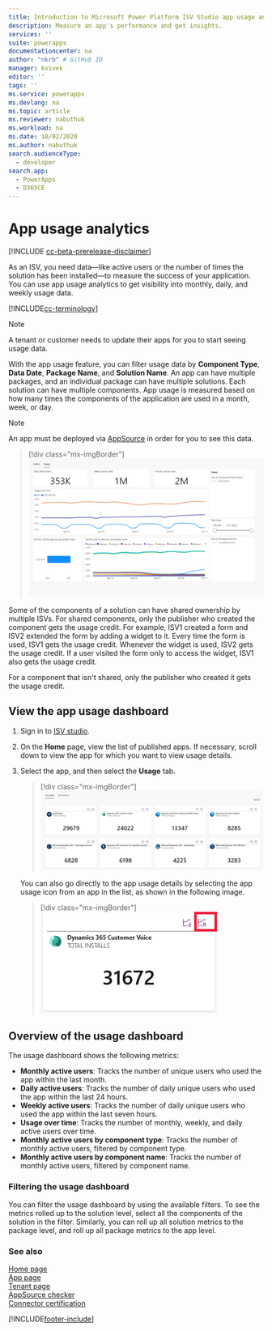 ```yaml
---
title: Introduction to Microsoft Power Platform ISV Studio app usage analytics| Microsoft Docs
description: Measure an app's performance and get insights.
services: ''
suite: powerapps
documentationcenter: na
author: "nkrb" # GitHub ID
manager: kvivek
editor: ''
tags: ''
ms.service: powerapps
ms.devlang: na
ms.topic: article
ms.reviewer: nabuthuk
ms.workload: na
ms.date: 10/02/2020
ms.author: nabuthuk
search.audienceType: 
  - developer
search.app: 
  - PowerApps
  - D365CE
---
```


# App usage analytics


[!INCLUDE [cc-beta-prerelease-disclaimer](../../includes/cc-beta-prerelease-disclaimer.md)]

As an ISV, you need data&mdash;like active users or the number of times the solution has been installed&mdash;to measure the success of your application. You can use app usage analytics to get visibility into monthly, daily, and weekly usage data. 

[!INCLUDE[cc-terminology](includes/cc-terminology.md)]

> [!NOTE]
> A tenant or customer needs to update their apps for you to start seeing usage data.

With the app usage feature, you can filter usage data by **Component Type**, **Data Date**, **Package Name**, and **Solution Name**. An app can have multiple packages, and an individual package can have multiple solutions. Each solution can have multiple components. App usage is measured based on how many times the components of the application are used in a month, week, or day. 

> [!NOTE]
> An app must be deployed via [AppSource](https://appsource.microsoft.com) in order for you to see this data.

> [!div class="mx-imgBorder"]
> ![Usage dashboard](media/isv-app-usage-analytics-report.png "Usage dashboard")

Some of the components of a solution can have shared ownership by multiple ISVs. For shared components, only the publisher who created the component gets the usage credit. For example, ISV1 created a form and ISV2 extended the form by adding a widget to it. Every time the form is used, ISV1 gets the usage credit. Whenever the widget is used, ISV2 gets the usage credit. If a user visited the form only to access the widget, ISV1 also gets the usage credit.

For a component that isn't shared, only the publisher who created it gets the usage credit.

## View the app usage dashboard
1. Sign in to [ISV studio](https://aka.ms/ISVStudio/).
1. On the **Home** page, view the list of published apps. If necessary, scroll down to view the app for which you want to view usage details.
1. Select the app, and then select the **Usage** tab.

   > [!div class="mx-imgBorder"]
   > ![List of top apps](media/isv-top-apps.png "List of top apps")

   You can also go directly to the app usage details by selecting the app usage icon from an app in the list, as shown in the following image.

   > [!div class="mx-imgBorder"]
   > ![Usage icon](media/isv-select-app-to-see-details.png "Usage icon")

## Overview of the usage dashboard

The usage dashboard shows the following metrics:

- **Monthly active users**: Tracks the number of unique users who used the app within the last month.
- **Daily active users**: Tracks the number of daily unique users who used the app within the last 24 hours.
- **Weekly active users**: Tracks the number of daily unique users who used the app within the last seven hours.
- **Usage over time**: Tracks the number of monthly, weekly, and daily active users over time.
- **Monthly active users by component type**: Tracks the number of monthly active users, filtered by component type.
- **Monthly active users by component name**: Tracks the number of monthly active users, filtered by component name.

### Filtering the usage dashboard

You can filter the usage dashboard by using the available filters. To see the metrics rolled up to the solution level, select all the components of the solution in the filter. Similarly, you can roll up all solution metrics to the package level, and roll up all package metrics to the app level.

### See also

[Home page](isv-app-management-homepage.md)  
[App page](isv-app-management-apppage.md)<br/> 
[Tenant page](isv-app-management-tenantpage.md)<br/>
[AppSource checker](isv-app-management-appsource-checker.md)<br/>
[Connector certification](isv-app-management-certification.md)


[!INCLUDE[footer-include](../../includes/footer-banner.md)]